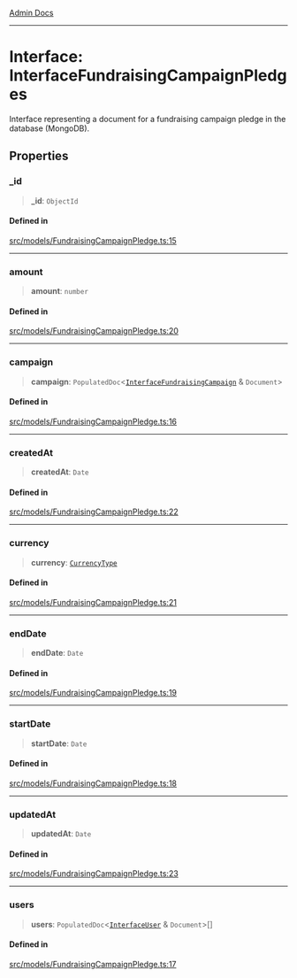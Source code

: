 [Admin Docs](/)

***

# Interface: InterfaceFundraisingCampaignPledges

Interface representing a document for a fundraising campaign pledge in the database (MongoDB).

## Properties

### \_id

> **\_id**: `ObjectId`

#### Defined in

[src/models/FundraisingCampaignPledge.ts:15](https://github.com/Suyash878/talawa-api/blob/cfd688207611ba245c99edd8dbaccb2cdbf6a043/src/models/FundraisingCampaignPledge.ts#L15)

***

### amount

> **amount**: `number`

#### Defined in

[src/models/FundraisingCampaignPledge.ts:20](https://github.com/Suyash878/talawa-api/blob/cfd688207611ba245c99edd8dbaccb2cdbf6a043/src/models/FundraisingCampaignPledge.ts#L20)

***

### campaign

> **campaign**: `PopulatedDoc`\<[`InterfaceFundraisingCampaign`](../../FundraisingCampaign/interfaces/InterfaceFundraisingCampaign.md) & `Document`\>

#### Defined in

[src/models/FundraisingCampaignPledge.ts:16](https://github.com/Suyash878/talawa-api/blob/cfd688207611ba245c99edd8dbaccb2cdbf6a043/src/models/FundraisingCampaignPledge.ts#L16)

***

### createdAt

> **createdAt**: `Date`

#### Defined in

[src/models/FundraisingCampaignPledge.ts:22](https://github.com/Suyash878/talawa-api/blob/cfd688207611ba245c99edd8dbaccb2cdbf6a043/src/models/FundraisingCampaignPledge.ts#L22)

***

### currency

> **currency**: [`CurrencyType`](../../FundraisingCampaign/enumerations/CurrencyType.md)

#### Defined in

[src/models/FundraisingCampaignPledge.ts:21](https://github.com/Suyash878/talawa-api/blob/cfd688207611ba245c99edd8dbaccb2cdbf6a043/src/models/FundraisingCampaignPledge.ts#L21)

***

### endDate

> **endDate**: `Date`

#### Defined in

[src/models/FundraisingCampaignPledge.ts:19](https://github.com/Suyash878/talawa-api/blob/cfd688207611ba245c99edd8dbaccb2cdbf6a043/src/models/FundraisingCampaignPledge.ts#L19)

***

### startDate

> **startDate**: `Date`

#### Defined in

[src/models/FundraisingCampaignPledge.ts:18](https://github.com/Suyash878/talawa-api/blob/cfd688207611ba245c99edd8dbaccb2cdbf6a043/src/models/FundraisingCampaignPledge.ts#L18)

***

### updatedAt

> **updatedAt**: `Date`

#### Defined in

[src/models/FundraisingCampaignPledge.ts:23](https://github.com/Suyash878/talawa-api/blob/cfd688207611ba245c99edd8dbaccb2cdbf6a043/src/models/FundraisingCampaignPledge.ts#L23)

***

### users

> **users**: `PopulatedDoc`\<[`InterfaceUser`](../../User/interfaces/InterfaceUser.md) & `Document`\>[]

#### Defined in

[src/models/FundraisingCampaignPledge.ts:17](https://github.com/Suyash878/talawa-api/blob/cfd688207611ba245c99edd8dbaccb2cdbf6a043/src/models/FundraisingCampaignPledge.ts#L17)
